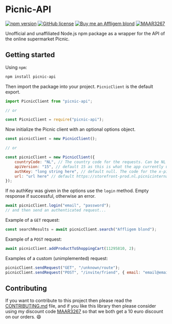 # Picnic-API

[![npm version](https://img.shields.io/npm/v/picnic-api.svg?style=flat-square)](https://www.npmjs.org/package/picnic-api) [![GitHub license](https://img.shields.io/badge/license-MIT-blue.svg?style=flat-square)](https://github.com/MRVDH/picnic-api/blob/master/LICENSE) [![Buy me an Affligem blond](https://img.shields.io/badge/buy%20me%20an-affligem%20blond-orange?style=flat-square)](https://www.buymeacoffee.com/MRVDH) [![MAAR3267](https://img.shields.io/badge/picnic%20discount-MAAR3267-E1171E?style=flat-square)](https://picnic.app/nl/vriendenkorting/MAAR3267)

Unofficial and unaffiliated Node.js npm package as a wrapper for the API of the online supermarket Picnic.

## Getting started

Using `npm`:

```bash
npm install picnic-api
```

Then import the package into your project. `PicnicClient` is the default export.

```js
import PicnicClient from "picnic-api";

// or

const PicnicClient = require("picnic-api");
```

Now initialize the Picnic client with an optional options object.

```js
const picnicClient = new PicnicClient();

// or

const picnicClient = new PicnicClient({
    countryCode: "NL", // The country code for the requests. Can be NL or DE. Untested for other countries.
    apiVersion: "15", // default 15 as this is what the app currently uses. The api version for the requests. The effect of this version numbering is unknown to me.
    authKey: "long string here", // default null. The code for the x-picnic-auth header to make authenticated requests. If not supplied then login() needs to be called before making any other requests.
    url: "url here" // default https://storefront-prod.nl.picnicinternational.com/api/15. The url to send requests to.
});
```

If no authKey was given in the options use the `login` method. Empty response if successful, otherwise an error.

```js
await picnicClient.login("email", "password");
// and then send an authenticated request...
```

Example of a `GET` request:

```js
const searchResults = await picnicClient.search("Affligem blond");
```

Example of a `POST` request:

```js
await picnicClient.addProductToShoppingCart(11295810, 2);
```

Examples of a custom (unimplemented) request:

```js
picnicClient.sendRequest("GET", "/unknown/route");
picnicClient.sendRequest("POST", "/invite/friend", { email: "email@email.email" });
```

## Contributing

If you want to contribute to this project then please read the [CONTRIBUTING.md](./CONTRIBUTING.md) file, and if you like this library then please consider using my discount code [MAAR3267](https://picnic.app/nl/vriendenkorting/MAAR3267) so that we both get a 10 euro discount on our orders. 😄

